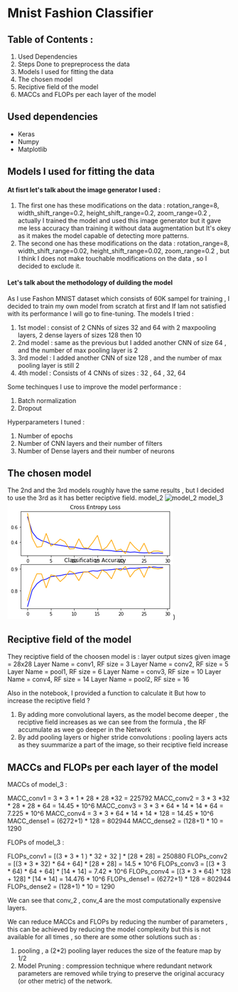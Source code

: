 # Mnist Fashion Classifier
## Table of Contents : 
1. Used Dependencies 
2. Steps Done to prepreprocess the data 
3. Models I used for fitting the data
4. The chosen model 
5. Reciptive field of the model
6. MACCs and FLOPs per each layer of the model

## Used dependencies 
- Keras
- Numpy
- Matplotlib

## Models I used for fitting the data
#### At fisrt let's talk about the image generator I used :
1. The first one has these modifications on the data : rotation_range=8, width_shift_range=0.2, height_shift_range=0.2, zoom_range=0.2 , actually I trained the model and used this image generator but it gave me less accuracy than training it without data augmentation but It's okey as it makes the model capable of detecting more patterns.
2. The second one has these modifications on the data : rotation_range=8, width_shift_range=0.02, height_shift_range=0.02, zoom_range=0.2  , but I think I does not make touchable modifications on the data , so I decided to exclude it.
#### Let's talk about the methodology of duilding the model
As I use Fashon MNIST dataset which consists of 60K sampel for training , I decided to train my own model from scratch at first and If Iam not satisfied with its performance I will go to fine-tuning.
The models I tried :
1. 1st model : consist of 2 CNNs of sizes 32 and 64 with 2 maxpooling layers, 2 dense layers of sizes 128 then 10 
2. 2nd model : same as the previous but I added another CNN of size 64 , and the number of max pooling layer is 2
3. 3rd model : I added another CNN of size 128 , and the number of max pooling layer is still 2
4. 4th model : Consists of 4 CNNs of sizes : 32 , 64 , 32, 64

Some techinques I use to improve the model performance :
1. Batch normalization
2. Dropout

Hyperparameters I tuned :
1. Number of epochs
2. Number of CNN layers and their number of filters
3. Number of Dense layers and their number of neurons

## The chosen model
The 2nd and the 3rd models roughly have the same results , but I decided to use the 3rd as it has better reciptive field.
model_2
![model_2](http://url/to/img.png](https://github.com/AhmedElgamiel/MnistClassifier/blob/main/hist2.png))
model_3
![model_3](https://github.com/AhmedElgamiel/MnistClassifier/blob/main/hist3.png))

## Reciptive field of the model
They reciptive field of the choosen model is :
layer output sizes given image = 28x28
Layer Name = conv1,  RF size =   3
Layer Name = conv2,  RF size =   5
Layer Name = pool1,  RF size =   6
Layer Name = conv3,  RF size =  10
Layer Name = conv4,  RF size =  14
Layer Name = pool2,  RF size =  16

Also in the notebook, I provided a function to calculate it
But how to increase the reciptive field ?
1. By adding more convolutional layers, as the model become deeper , the reciptive field increases as we can see from the formula , the RF accumulate as wee go deeper in the Network
2. By add pooling layers or higher stride convolutions : pooling layers acts as they suummarize a part of the image, so their reciptive field increase

## MACCs and FLOPs per each layer of the model
MACCs of model_3 :

MACC_conv1 = 3 * 3 * 1 * 28 * 28 *32 = 225792
MACC_conv2 = 3 * 3 *32 * 28 * 28 * 64 = 14.45 * 10^6
MACC_conv3 = 3 * 3 * 64 * 14 * 14 * 64 = 7.225 * 10^6
MACC_conv4 = 3 * 3 * 64 * 14 * 14 * 128 = 14.45 * 10^6
MACC_dense1 = (6272+1) * 128 = 802944
MACC_dense2 = (128+1) * 10 = 1290

FLOPs of model_3 :

FLOPs_conv1 = [(3 * 3 * 1 ) * 32 + 32 ] * [28 * 28] = 250880
FLOPs_conv2 = [(3 * 3 * 32) * 64 + 64] * [28 * 28] = 14.5 * 10^6
FLOPs_conv3 = [(3 * 3 * 64) * 64 + 64] * [14 * 14] = 7.42 * 10^6
FLOPs_conv4 = [(3 * 3 * 64) * 128 + 128] * [14 * 14] = 14.476 * 10^6
FLOPs_dense1 = (6272+1) * 128 = 802944
FLOPs_dense2 = (128+1) * 10 = 1290

We can see that conv_2 , conv_4 are the most computationally expensive layers.

We can reduce MACCs and FLOPs by reducing the number of parameters , this can be achieved by reducing the model complexity but this is not available for all times , so there are some other solutions such as : 

1. pooling , a (2*2) pooling layer reduces the size of the feature map by 1/2
2. Model Pruning :  compression technique where redundant network parameters are removed while trying to preserve the original accuracy (or other metric) of the network.







